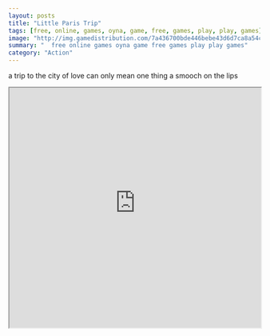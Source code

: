 ```yaml
---
layout: posts
title: "Little Paris Trip"
tags: [free, online, games, oyna, game, free, games, play, play, games]
image: "http://img.gamedistribution.com/7a436700bde446bebe43d6d7ca8a54c1.jpg"
summary: "  free online games oyna game free games play play games"
category: "Action"
---
```


a trip to the city of love can only mean one thing a smooch on the lips

<iframe width="100%" height="480px;" src="http://flash.gamedistribution.com?game=7a436700bde446bebe43d6d7ca8a54c1"></iframe>